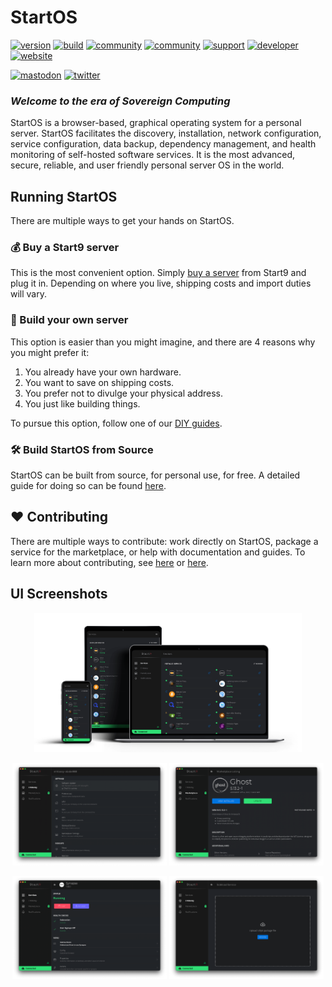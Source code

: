 # StartOS
[![version](https://img.shields.io/github/v/tag/Start9Labs/start-os?color=success)](https://github.com/Start9Labs/start-os/releases)
[![build](https://github.com/Start9Labs/start-os/actions/workflows/product.yaml/badge.svg)](https://github.com/Start9Labs/start-os/actions/workflows/product.yaml)
[![community](https://img.shields.io/badge/community-matrix-yellow)](https://matrix.to/#/#community:matrix.start9labs.com)
[![community](https://img.shields.io/badge/community-telegram-informational)](https://t.me/start9_labs)
[![support](https://img.shields.io/badge/support-docs-important)](https://docs.start9.com)
[![developer](https://img.shields.io/badge/developer-matrix-blueviolet)](https://matrix.to/#/#community-dev:matrix.start9labs.com)
[![website](https://img.shields.io/website?down_color=lightgrey&down_message=offline&up_color=green&up_message=online&url=https%3A%2F%2Fstart9.com)](https://start9.com)

[![mastodon](https://img.shields.io/mastodon/follow/000000001?domain=https%3A%2F%2Fmastodon.start9labs.com&label=Follow&style=social)](http://mastodon.start9labs.com)
[![twitter](https://img.shields.io/twitter/follow/start9labs?label=Follow)](https://twitter.com/start9labs)

### _Welcome to the era of Sovereign Computing_ ###

StartOS is a browser-based, graphical operating system for a personal server. StartOS facilitates the discovery, installation, network configuration, service configuration, data backup, dependency management, and health monitoring of self-hosted software services. It is the most advanced, secure, reliable, and user friendly personal server OS in the world.

## Running StartOS
There are multiple ways to get your hands on StartOS.

### :moneybag: Buy a Start9 server
This is the most convenient option. Simply [buy a server](https://start9.com) from Start9 and plug it in. Depending on where you live, shipping costs and import duties will vary.

### :construction_worker: Build your own server
This option is easier than you might imagine, and there are 4 reasons why you might prefer it:
1. You already have your own hardware.
1. You want to save on shipping costs.
1. You prefer not to divulge your physical address.
1. You just like building things.

To pursue this option, follow one of our [DIY guides](https://start9.com/latest/diy).

### :hammer_and_wrench: Build StartOS from Source

StartOS can be built from source, for personal use, for free.
A detailed guide for doing so can be found [here](https://github.com/Start9Labs/start-os/blob/master/build/README.md).

## :heart: Contributing
There are multiple ways to contribute: work directly on StartOS, package a service for the marketplace, or help with documentation and guides. To learn more about contributing, see [here](https://docs.start9.com/latest/contribute/) or [here](https://github.com/Start9Labs/start-os/blob/master/CONTRIBUTING.md).

## UI Screenshots
<p align="center">
<img src="assets/StartOS.png" alt="StartOS" width="85%">
</p>
<p align="center">
<img src="assets/preferences.png" alt="StartOS Preferences" width="49%">
<img src="assets/ghost.png" alt="StartOS Ghost Service" width="49%">
</p>
<p align="center">
<img src="assets/synapse-health-check.png" alt="StartOS Synapse Health Checks" width="49%">
<img src="assets/sideload.png" alt="StartOS Sideload Service" width="49%">
</p>
